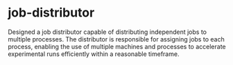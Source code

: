 # job-distributor
Designed a job distributor capable of distributing independent jobs to multiple processes. The distributor is responsible for assigning jobs to each process, enabling the use of multiple machines and processes to accelerate experimental runs efficiently within a reasonable timeframe.
